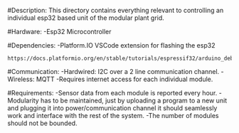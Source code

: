 #Description: This directory contains everything relevant to controlling an individual esp32 based unit of the modular plant grid. 

#Hardware: 
    -Esp32 Microcontroller

#Dependencies:
    -Platform.IO VSCode extension for flashing the esp32

    https://docs.platformio.org/en/stable/tutorials/espressif32/arduino_debugging_unit_testing.html#id2 


#Communication: 
    -Hardwired: I2C over a 2 line communication channel.
    -Wireless: MQTT
        -Requires internet access for each individual module.


#Requirements: 
    -Sensor data from each module is reported every hour. 
    -Modularity has to be maintained, just by uploading a program to a new unit and plugging it into power/communication 
    channel it should seamlessly work and interface with the rest of the system. 
    -The number of modules should not be bounded. 
